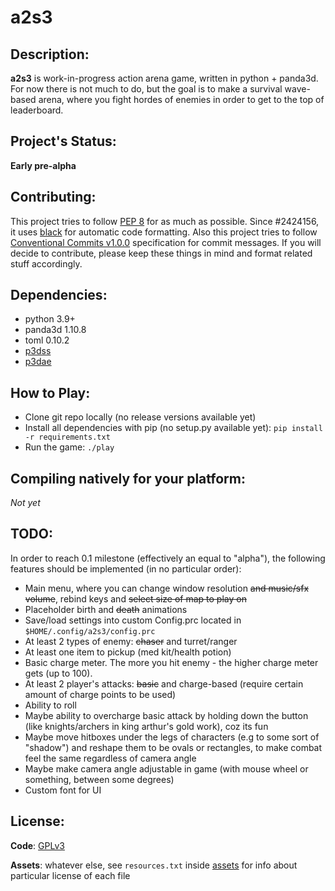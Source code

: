 # a2s3

## Description:

**a2s3** is work-in-progress action arena game, written in python + panda3d. For
now there is not much to do, but the goal is to make a survival wave-based arena,
where you fight hordes of enemies in order to get to the top of leaderboard.

## Project's Status:

**Early pre-alpha**

## Contributing:

This project tries to follow [PEP 8](https://www.python.org/dev/peps/pep-0008/)
for as much as possible. Since #2424156, it uses [black](https://github.com/psf/black)
for automatic code formatting. Also this project tries to follow
[Conventional Commits v1.0.0](https://www.conventionalcommits.org/en/v1.0.0/)
specification for commit messages. If you will decide to contribute, please keep
these things in mind and format related stuff accordingly.

## Dependencies:

- python 3.9+
- panda3d 1.10.8
- toml 0.10.2
- [p3dss](https://github.com/moonburnt/p3dss)
- [p3dae](https://github.com/moonburnt/p3dae)

## How to Play:

- Clone git repo locally (no release versions available yet)
- Install all dependencies with pip (no setup.py available yet):
`pip install -r requirements.txt`
- Run the game:
`./play`

## Compiling natively for your platform:

*Not yet*

## TODO:

In order to reach 0.1 milestone (effectively an equal to "alpha"), the following
features should be implemented (in no particular order):

- Main menu, where you can change window resolution ~~and music/sfx volume~~,
  rebind keys and ~~select size of map to play on~~
- Placeholder birth and ~~death~~ animations
- Save/load settings into custom Config.prc located in `$HOME/.config/a2s3/config.prc`
- At least 2 types of enemy: ~~chaser~~ and turret/ranger
- At least one item to pickup (med kit/health potion)
- Basic charge meter. The more you hit enemy - the higher charge meter gets (up to 100).
- At least 2 player's attacks: ~~basic~~ and charge-based
  (require certain amount of charge points to be used)
- Ability to roll
- Maybe ability to overcharge basic attack by holding down the button
  (like knights/archers in king arthur's gold work), coz its fun
- Maybe move hitboxes under the legs of characters (e.g to some sort of "shadow")
  and reshape them to be ovals or rectangles, to make combat feel the same regardless of camera angle
- Maybe make camera angle adjustable in game (with mouse wheel or something, between some degrees)
- Custom font for UI

## License:

**Code**: [GPLv3](LICENSE)

**Assets**: whatever else, see `resources.txt` inside [assets](Assets)
for info about particular license of each file
